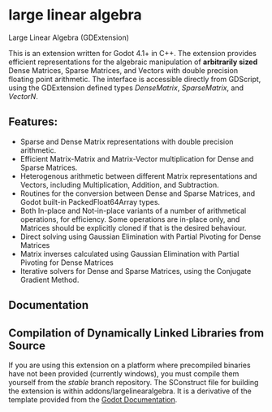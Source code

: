 # large linear algebra
 Large Linear Algebra (GDExtension)

This is an extension written for Godot 4.1+ in C++.
The extension provides efficient representations for the algebraic manipulation of **arbitrarily sized** Dense Matrices, Sparse Matrices, and Vectors with double precision floating point arithmetic. The interface is accessible directly from GDScript, using the GDExtension defined types *DenseMatrix*, *SparseMatrix*, and *VectorN*.

## Features:
- Sparse and Dense Matrix representations with double precision arithmetic.
- Efficient Matrix-Matrix and Matrix-Vector multiplication for Dense and Sparse Matrices.
- Heterogenous arithmetic between different Matrix representations and Vectors, including Multiplication, Addition, and Subtraction.
- Routines for the conversion between Dense and Sparse Matrices, and Godot built-in PackedFloat64Array types.
- Both In-place and Not-in-place variants of a number of arithmetical operations, for efficiency. Some operations are in-place only, and Matrices should be explicitly cloned if that is the desired behaviour.
- Direct solving using Gaussian Elimination with Partial Pivoting for Dense Matrices
- Matrix inverses calculated using Gaussian Elimination with Partial Pivoting for Dense Matrices
- Iterative solvers for Dense and Sparse Matrices, using the Conjugate Gradient Method.

## Documentation



## Compilation of Dynamically Linked Libraries from Source
If you are using this extension on a platform where precompiled binaries have not been provided (currently windows), you must compile them yourself from the *stable* branch repository.
The SConstruct file for building the extension is within addons/largelinearalgebra. It is a derivative of the template provided from the [Godot Documentation](https://docs.godotengine.org/en/stable/tutorials/scripting/gdextension/gdextension_cpp_example.html).